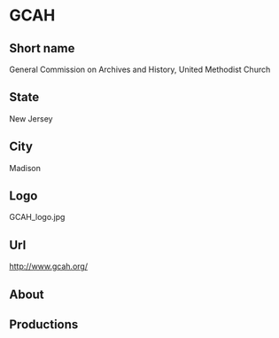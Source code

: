 # GCAH

## Short name

General Commission on Archives and History, United Methodist Church

## State

New Jersey

## City

Madison

## Logo

GCAH_logo.jpg

## Url

http://www.gcah.org/

## About

## Productions 
 
